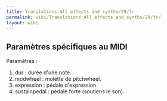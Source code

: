 ```yaml
---
title: Translations:All effects and synths/29/fr
permalink: wiki/Translations:All_effects_and_synths/29/fr/
layout: wiki
---
```


## Paramètres spécifiques au MIDI

Paramètres :

1.  dur : durée d'une note.
2.  modwheel : molette de pitchwheel.
3.  expression : pédale d'expression.
4.  sustainpedal : pédale forte (soutiens le son).
